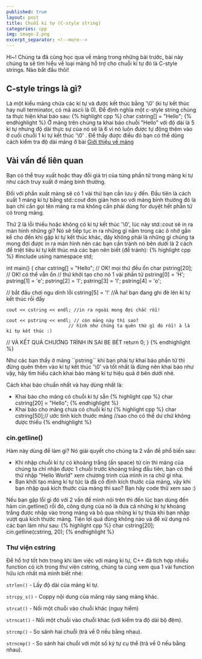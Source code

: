 ```yaml
---
published: true
layout: post
title: Chuỗi kí tự (C-style string)
categories: cpp
img: image-2.png
excerpt_separator: <!--more-->
---
```

Hi~! Chúng ta đã cùng học qua về mảng trong những bài trước, bài này chúng ta sẽ tìm hiểu về loại mảng hỗ trợ cho chuỗi kí tự đó là C-style strings. Nào bắt đầu thôi!
## C-style trings là gì?
Là một kiểu mảng chứa các kí tự và được kết thúc bằng '\0' (kí tự kết thúc hay null terminator, có mã ascii là 0). Để định nghĩa một c-style string chúng ta thực hiện khai báo sau:
{% highlight cpp %}
	char cstring[] = "Hello";
{% endhighlight %}
Ở mảng trên chúng ta khai báo chuỗi "Hello" với độ dài là 5 kí tự nhưng độ dài thực sự của nó sẽ là 6 vì nó luôn được tự động thêm vào ở cuối chuỗi 1 kí tự kết thúc '\0' . Để thấy được điều đó bạn có thể dùng cách kiểm tra độ dài mảng ở bài [Giới thiệu về mảng](https://phatnguyendev.github.io/cpp/gioi-thieu-ve-mang/)
## Vài vấn đề liên quan
Bạn có thể truy xuất hoặc thay đổi giá trị của từng phần tử trong mảng kí tự như cách truy xuất ở mảng bình thường.

Đối với phần xuất mảng sẽ có 1 vài thứ bạn cần lưu ý đến. Đầu tiên là cách xuất 1 mảng kí tự bằng std::cout đơn giản hơn so với mảng bình thường đó là bạn chỉ cần gọi tên mảng ra mà không cần phải dùng for duyệt hết phần tử có trong mảng.

Thứ 2 là lỗi thiếu hoặc không có kí tự kết thúc '\0', lúc này std::cout sẽ in ra màn hình những gì? Nó sẽ tiếp tục in ra những gì nằm trong các ô nhớ gần kề cho đến khi gặp kí tự kết thúc khác, đây không phải là những gì chúng ta mong đợi được in ra màn hình nên các bạn cần tránh nó bên dưới là 2 cách để triệt tiêu kí tự kết thúc mà các bạn nên biết (để tránh):
{% highlight cpp %}
#include <iostream>
using namespace std;

int main()
{
	char cstring[] = "Hello"; // OK! mọi thứ đều ổn
	char pstring[20]; // OK! có thể vẫn ổn
  // thử khởi tạo cho nó 1 vài phần tử
  pstring[0] = 'H';
  pstring[1] = 'e';
  pstring[2] = 'l';
  pstring[3] = 'l';
  pstring[4] = 'o';
  
  // bắt đầu chơi ngu dính lỗi
  cstring[5] = '!' //À ha! bạn đang ghi đè lên kí tự kết thúc rồi đấy
  
	cout << cstring << endl; //in ra ngoài mong đợi chắc rồi!
  
	cout << pstring << endl; // còn mảng này thì sao?
                           // hình như chúng ta quên thứ gì đó rồi! à là kí tự kết thúc :)
  
  // VÀ KẾT QUẢ CHƯƠNG TRÌNH IN SAI BE BÉT
	return 0;
}
{% endhighlight %}

<div class="alert alert-info">
Như các bạn thấy ở mảng ``pstring`` khi bạn phải tự khai báo phần tử thì đừng quên thêm vào kí tự kết thúc '\0' và tốt nhất là đừng nên khai báo như vậy, hãy tìm hiểu cách khai báo mảng kí tự hiệu quả ở bên dưới nhé.
</div>

Cách khai báo chuẩn nhất và hay dùng nhất là:
- Khai báo cho mảng có chuỗi kí tự sẵn
{% highlight cpp %}
	char cstring[20] = "Hello";
{% endhighlight %}
- Khai báo cho mảng chưa có chuỗi kí tự
{% highlight cpp %}
	char cstring[50];// ước tính kích thước mảng
	//sao cho có thể dư chứ không được thiếu
{% endhighlight %}
### cin.getline()
Hàm này dùng để làm gì? Nó giải quyết cho chúng ta 2 vấn đề phổ biến sau:
- Khi nhập chuỗi kí tự có khoảng trắng (ấn space) từ cin thì mảng của chúng ta chỉ nhận được 1 chuỗi trước khoảng trắng đầu tiên, bạn có thể thử nhập "Hello World" xem chương trình của mình in ra chữ gì nha.
- Bạn khởi tạo mảng kí tự tức là đã cố định kích thước của mảng, vậy khi bạn nhập quá kích thước của mảng thì sao? Bạn hãy code thử xem sao :)

Nếu bạn gặp lỗi gì đó với 2 vấn đề mình nói trên thì đến lúc bạn dùng đến hàm cin.getline() rồi đó, công dụng của nó là đưa cả những kí tự khoảng trắng được nhập vào trong mảng và bỏ qua những kí tự thừa khi bạn nhập vượt quá kích thước mảng. Tiện lợi quá đúng không nào và để xử dụng nó các bạn làm như sau:
{% highlight cpp %}
char cstring[20];
cin.getline(cstring, 20);
{% endhighlight %}
### Thư viện cstring
Để hổ trợ tốt hơn trong khi làm việc với mảng kí tự, C++ đã tích hợp nhiều function có ích trong thư viện cstring, chúng ta cùng xem qua 1 vài function hữu ích nhất mà mình biết nhé:

``strlen()`` - Lấy độ dài của mảng kí tự.  
  
``strcpy_s()`` - Coppy nội dung của mảng này sang mảng khác. 
  
``strcat()`` - Nối một chuỗi vào chuỗi khác (nguy hiểm)
  
``strncat()`` - Nối một chuỗi vào chuỗi khác (với kiểm tra độ dài bộ đệm).
  
``strcmp()`` - So sánh hai chuỗi (trả về 0 nếu bằng nhau).
  
``strncmp()`` - So sánh hai chuỗi với một số ký tự cụ thể (trả về 0 nếu bằng nhau).
